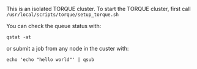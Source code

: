 This is an isolated TORQUE cluster. To start the TORQUE cluster, first call `/usr/local/scripts/torque/setup_torque.sh`

You can check the queue status with:

`qstat -at`

or submit a job from any node in the custer with:

`echo 'echo "hello world"' | qsub`


